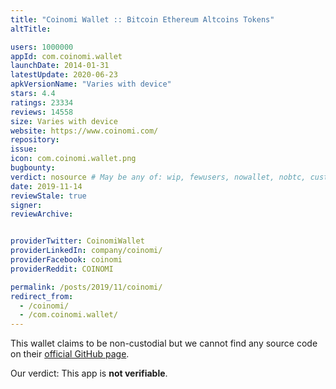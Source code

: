 ```yaml
---
title: "Coinomi Wallet :: Bitcoin Ethereum Altcoins Tokens"
altTitle: 

users: 1000000
appId: com.coinomi.wallet
launchDate: 2014-01-31
latestUpdate: 2020-06-23
apkVersionName: "Varies with device"
stars: 4.4
ratings: 23334
reviews: 14558
size: Varies with device
website: https://www.coinomi.com/
repository: 
issue: 
icon: com.coinomi.wallet.png
bugbounty: 
verdict: nosource # May be any of: wip, fewusers, nowallet, nobtc, custodial, nosource, nonverifiable, reproducible, bounty, defunct
date: 2019-11-14
reviewStale: true
signer: 
reviewArchive:


providerTwitter: CoinomiWallet
providerLinkedIn: company/coinomi/
providerFacebook: coinomi
providerReddit: COINOMI

permalink: /posts/2019/11/coinomi/
redirect_from:
  - /coinomi/
  - /com.coinomi.wallet/
---
```



This wallet
claims to be non-custodial but we cannot find any source code on their
[official GitHub page](https://github.com/coinomi/).

Our verdict: This app is **not verifiable**.
